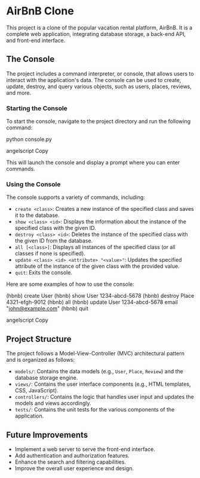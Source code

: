 # AirBnB Clone

This project is a clone of the popular vacation rental platform, AirBnB. It is a complete web application, integrating database storage, a back-end API, and front-end interface.

## The Console

The project includes a command interpreter, or console, that allows users to interact with the application's data. The console can be used to create, update, destroy, and query various objects, such as users, places, reviews, and more.

### Starting the Console

To start the console, navigate to the project directory and run the following command:

python console.py

angelscript
Copy

This will launch the console and display a prompt where you can enter commands.

### Using the Console

The console supports a variety of commands, including:

- `create <class>`: Creates a new instance of the specified class and saves it to the database.
- `show <class> <id>`: Displays the information about the instance of the specified class with the given ID.
- `destroy <class> <id>`: Deletes the instance of the specified class with the given ID from the database.
- `all [<class>]`: Displays all instances of the specified class (or all classes if none is specified).
- `update <class> <id> <attribute> "<value>"`: Updates the specified attribute of the instance of the given class with the provided value.
- `quit`: Exits the console.

Here are some examples of how to use the console:

(hbnb) create User
(hbnb) show User 1234-abcd-5678
(hbnb) destroy Place 4321-efgh-9012
(hbnb) all
(hbnb) update User 1234-abcd-5678 email "john@example.com"
(hbnb) quit

angelscript
Copy

## Project Structure

The project follows a Model-View-Controller (MVC) architectural pattern and is organized as follows:

- `models/`: Contains the data models (e.g., `User`, `Place`, `Review`) and the database storage engine.
- `views/`: Contains the user interface components (e.g., HTML templates, CSS, JavaScript).
- `controllers/`: Contains the logic that handles user input and updates the models and views accordingly.
- `tests/`: Contains the unit tests for the various components of the application.

## Future Improvements

- Implement a web server to serve the front-end interface.
- Add authentication and authorization features.
- Enhance the search and filtering capabilities.
- Improve the overall user experience and design.
